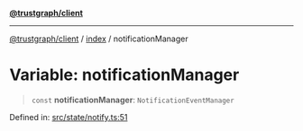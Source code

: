 [**@trustgraph/client**](../../README.md)

***

[@trustgraph/client](../../README.md) / [index](../README.md) / notificationManager

# Variable: notificationManager

> `const` **notificationManager**: `NotificationEventManager`

Defined in: [src/state/notify.ts:51](https://github.com/trustgraph-ai/trustgraph-ts-client/blob/edcc8c01cf9c2f58c76719d5d2aa7058546360d9/src/state/notify.ts#L51)
